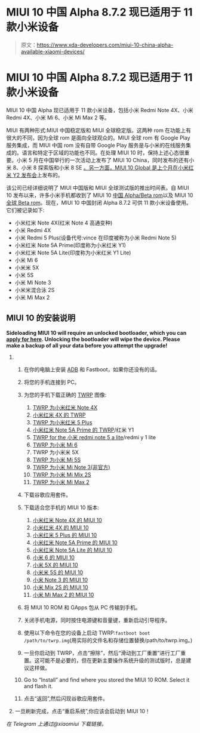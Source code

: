 # MIUI 10 中国 Alpha 8.7.2 现已适用于 11 款小米设备

> 原文：<https://www.xda-developers.com/miui-10-china-alpha-available-xiaomi-devices/>

# MIUI 10 中国 Alpha 8.7.2 现已适用于 11 款小米设备

MIUI 10 中国 Alpha 现已适用于 11 款小米设备，包括小米 Redmi Note 4X、小米 Redmi 4X、小米 Mi 6、小米 Mi Max 2 等。

MIUI 有两种形式:MIUI 中国稳定版和 MIUI 全球稳定版。这两种 rom 在功能上有很大的不同，因为全球 rom 是面向全球观众的。MIUI 全球 rom 有 Google Play 服务集成，而 MIUI 中国 rom 没有自带 Google Play 服务是与小米的在线服务集成的。语言和特定于区域的功能也不同。在处理 MIUI 10 时，保持上述心态很重要。小米 5 月在中国举行的一次活动上发布了 MIUI 10 China，同时发布的还有小米 8、小米 8 探索版和小米 8 SE [。另一方面，MIUI 10 Global 是上个月](https://www.xda-developers.com/miui-10-announcement-ai-features/)[在](https://www.xda-developers.com/xiaomi-miui-10-global-beta-features/)[小米红米 Y2 发布会](https://www.xda-developers.com/xiaomi-redmi-y2-launched-miui-10-global-rollout/)上发布的。

该公司已经详细说明了 MIUI 中国版和 MIUI 全球测试版的推出时间表。自 MIUI 10 发布以来，许多小米手机都收到了 MIUI 10 [中国 Alpha/Beta rom](https://www.xda-developers.com/miui-10-xiaomi-mi-5-redmi-6-redmi-6a/)以及 MIUI 10 [全球 Beta rom](https://www.xda-developers.com/install-miui-10-xiaomi-redmi-note-5-pro-xiaomi-mi-mix-2-xiaomi-mi-6/)。现在，MIUI 10 中国封闭 Alpha 8.7.2 可供 11 款小米设备使用。它们被记录如下:

*   小米红米 Note 4X(红米 Note 4 高通变种)
*   小米 Redmi 4X
*   小米 Redmi 5 Plus(设备代号:vince 在印度被称为小米 Redmi Note 5)
*   小米红米 Note 5A Prime(印度称为小米红米 Y1)
*   小米红米 Note 5A Lite(印度称为小米红米 Y1 Lite)
*   小米 Mi 6
*   小米米 5X
*   小米 5S
*   小米 Mi Note 3
*   小米米混合泳 2S
*   小米 Mi Max 2

## MIUI 10 的安装说明

**Sideloading MIUI 10 will require an unlocked bootloader, which you can [apply for here](http://en.miui.com/unlock/). Unlocking the bootloader will wipe the device. Please make a backup of all your data before you attempt the upgrade!**

1.  1.  在你的电脑上安装 [ADB](https://www.xda-developers.com/install-adb-windows-macos-linux/) 和 Fastboot，如果你还没有的话。
    2.  将您的手机连接到 PC。
    3.  为您的手机下载正确的 [TWRP](https://www.xda-developers.com/how-to-install-twrp/) 图像:
        1.  [TWRP 为小米红米 Note 4X](https://twrp.me/xiaomi/xiaomiredminote4.html)
        2.  [小米红米 4X 的 TWRP](https://twrp.me/xiaomi/xiaomiredmi4x.html)
        3.  [TWRP 为小米红米 5 Plus](https://twrp.me/xiaomi/xiaomiredmi5plus.html)
        4.  [小米红米 Note 5A Prime 的 TWRP](https://twrp.me/xiaomi/xiaomiredminote5aprime.html)/红米 Y1
        5.  [TWRP for the 小米 redmi note 5 a lite](https://twrp.me/xiaomi/xiaomiredminote5a.html)/redmi y 1 lite
        6.  [TWRP 为小米 Mi 6](https://twrp.me/xiaomi/xiaomimi6.html)
        7.  TWRP 为小米米 5X
        8.  [TWRP 为小米 Mi 5S](https://twrp.me/xiaomi/xiaomimi5s.html)
        9.  [TWRP 为小米 Mi Note 3(非官方)](https://forum.xda-developers.com/mi-note-3/development/twrp-unofficial-xiaomi-mi-note-3-t3759487)
        10.  [TWRP 为小米 Mi Mix 2S](https://forum.xda-developers.com/xiaomi-mi-mix-2s/how-to/recovery-twrp-mix-2s-t3790922)
        11.  [TWRP 为小米 Mi Max 2](https://twrp.me/xiaomi/xiaomimimax2.html)

    4.  下载谷歌应用套件。
    5.  下载适合您手机的 MIUI 10 版本:
        1.  [小米红米 Note 4X 的 MIUI 10](http://bigota.d.miui.com/8.7.2/miui_HMNote4X_8.7.2_5c7d5cbc42_7.0.zip)
        2.  [小米红米 4X 的 MIUI 10](http://bigota.d.miui.com/8.7.2/miui_HM4X_8.7.2_108b20788b_7.1.zip)
        3.  [小米红米 5 Plus 的 MIUI 10](http://bigota.d.miui.com/8.7.2/miui_HM5Plus_8.7.2_76770ccbd5_7.1.zip)
        4.  [小米红米 Note 5A Prime 的 MIUI 10](http://bigota.d.miui.com/8.7.2/miui_HMNote5A_8.7.2_28abaf6b27_7.1.zip)
        5.  [小米红米 Note 5A Lite 的 MIUI 10](http://bigota.d.miui.com/8.7.2/miui_HMNote5ALITE_8.7.2_088a8e5e43_7.1.zip)
        6.  [小米 6 的 MIUI 10](http://bigota.d.miui.com/8.7.2/miui_MI6Alpha_8.7.2_5f33490240_8.0.zip)
        7.  [小米 5X 的 MIUI 10](http://bigota.d.miui.com/8.7.2/miui_MI5X_8.7.2_68db250321_7.1.zip)
        8.  [小米米 5S 的 MIUI 10](http://bigota.d.miui.com/8.7.2/miui_MI5S_8.7.2_f5e0ca121d_7.0.zip)
        9.  [小米 Note 3 的 MIUI 10](http://bigota.d.miui.com/8.7.2/miui_MINote3_8.7.2_10cd9bbce4_8.1.zip)
        10.  [小米 Mix 2S 的 MIUI 10](http://bigota.d.miui.com/8.7.2/miui_MIMIX2S_8.7.2_4bd01099ab_8.0.zip)
        11.  [小米 Mi Max 2 的 MIUI 10](http://bigota.d.miui.com/8.7.2/miui_MIMAX2_8.7.2_8c4c90f39b_7.1.zip)

    6.  将 MIUI 10 ROM 和 GApps 包从 PC 传输到手机。
    7.  关闭手机电源，同时按住电源键和音量键，重新启动引导程序。
    8.  使用以下命令在您的设备上启动 TWRP:`fastboot boot /path/to/twrp.img`(用实际的文件名和存储位置替换/path/to/twrp.img。)
    9.  一旦你启动到 TWRP，点击“擦除”，然后“滑动到工厂重置”进行工厂重置。这可能不是必要的，但在更新主要操作系统升级的测试版时，总是建议这样做。
    10.  Go to “Install” and find where you stored the MIUI 10 ROM. Select it and flash it.
    11.  点击“返回”,然后闪现谷歌应用套件。

1.  一旦刷新完成，点击“重启系统”,你应该会启动到 MIUI 10！

*在 Telegram 上通过@xiaomiui 下载链接。*